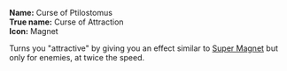 **Name:** Curse of Ptilostomus
<br>
**True name:** Curse of Attraction
<br>
**Icon:** Magnet

Turns you "attractive" by giving you an effect similar to [Super Magnet](https://bindingofisaacrebirth.fandom.com/wiki/Super_Magnet) but only for enemies, at twice the speed.